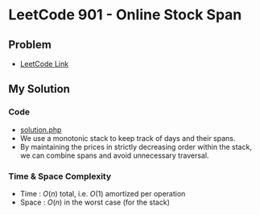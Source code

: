 # LeetCode 901 - Online Stock Span

## Problem  
- [LeetCode Link](https://leetcode.com/problems/online-stock-span/)

## My Solution

### Code
- [solution.php](./solution.php)
- We use a monotonic stack to keep track of days and their spans.
- By maintaining the prices in strictly decreasing order within the stack,
  we can combine spans and avoid unnecessary traversal.

### Time & Space Complexity
- Time  : $O(n)$ total, i.e. $O(1)$ amortized per operation
- Space : $O(n)$ in the worst case (for the stack)
